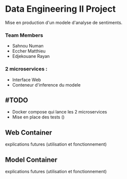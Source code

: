 # Data Engineering II Project
Mise en production d'un modele d'analyse de sentiments.

### Team Members
- Sahnou Numan
- Eccher Matthieu
- Edjekouane Rayan

### 2 microservices :
- Interface Web
- Conteneur d'inference du modele

## #TODO

- Docker compose qui lance les 2 microservices
- Mise en place des tests ()

## Web Container
explications futures (utilisation et fonctionnement)

## Model Container
explications futures (utilisation et fonctionnement)